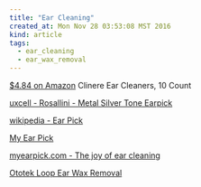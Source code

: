 ```yaml
---
title: "Ear Cleaning"
created_at: Mon Nov 28 03:53:08 MST 2016
kind: article
tags:
  - ear_cleaning
  - ear_wax_removal
---
```


<a href="https://www.amazon.com/Clinere-Ear-Cleaners-10-Count/dp/B001FPEDHA" target="_blank">$4.84 on Amazon</a> Clinere Ear Cleaners, 10 Count

<a href="https://www.amazon.com/uxcell®-Silver-Earpick-Curette-Removers/dp/B007QRAUAA" target="_blank">uxcell - Rosallini - Metal Silver Tone Earpick</a>

<a href="https://en.wikipedia.org/wiki/Ear_pick" target="_blank">wikipedia - Ear Pick</a>

<a href="http://myearpick.com/" target="_blank">My Ear Pick</a>

<a href="http://myearpick.com/the-joy-of-ear-cleaning.php" target="_blank">myearpick.com - The joy of ear cleaning</a>

<a href="https://www.amazon.com/Ototek-Loop-Ear-Wax-Removal/dp/B008BXLINQ" target="_blank">Ototek Loop Ear Wax Removal</a>


<!--
html boilerplate
<a href="" target="_blank"></a>
<a name=""></a>
<img src="" width="400px">
<ul>
  <li></li>
</ul>
<pre>
</pre>
<pre><code>
</code></pre>
<math xmlns='http://www.w3.org/1998/Math/MathML' display='block'>
</math>
-->
